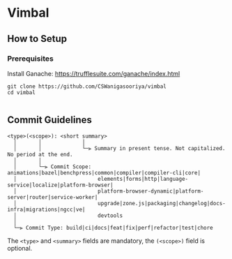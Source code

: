 # Vimbal

## How to Setup

### Prerequisites

Install Ganache: https://trufflesuite.com/ganache/index.html

```
git clone https://github.com/CSWanigasooriya/vimbal
cd vimbal
```

```

```

## Commit Guidelines

```
<type>(<scope>): <short summary>
  │       │             │
  │       │             └─⫸ Summary in present tense. Not capitalized. No period at the end.
  │       │
  │       └─⫸ Commit Scope: animations|bazel|benchpress|common|compiler|compiler-cli|core|
  │                          elements|forms|http|language-service|localize|platform-browser|
  │                          platform-browser-dynamic|platform-server|router|service-worker|
  │                          upgrade|zone.js|packaging|changelog|docs-infra|migrations|ngcc|ve|
  │                          devtools
  │
  └─⫸ Commit Type: build|ci|docs|feat|fix|perf|refactor|test|chore
```

The `<type>` and `<summary>` fields are mandatory, the `(<scope>)` field is optional.
